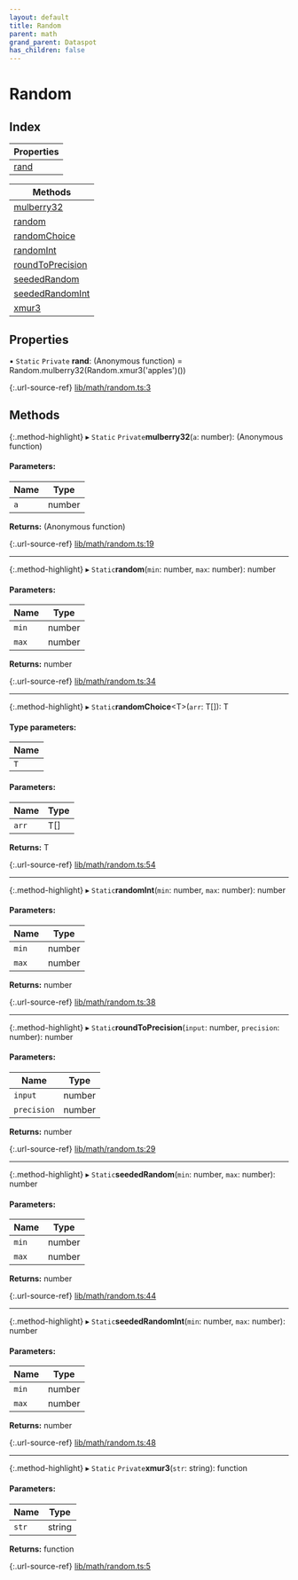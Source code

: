 ```yaml
---
layout: default
title: Random
parent: math
grand_parent: Dataspot
has_children: false
---
```


# Random

## Index

| Properties |
|-----------|
| [rand](#rand) |

| Methods |
|-----------|
| [mulberry32](#mulberry32) |
| [random](#random) |
| [randomChoice](#randomchoice) |
| [randomInt](#randomint) |
| [roundToPrecision](#roundtoprecision) |
| [seededRandom](#seededrandom) |
| [seededRandomInt](#seededrandomint) |
| [xmur3](#xmur3) |

## Properties

▪ `Static` `Private` **rand**: (Anonymous function) = Random.mulberry32(Random.xmur3('apples')())

{:.url-source-ref}
[lib/math/random.ts:3](https://github.com/ascentcore/dataspot/blob/dbc9f09/lib/math/random.ts#L3)

## Methods

{:.method-highlight}
▸ `Static` `Private`**mulberry32**(`a`: number): (Anonymous function)

#### Parameters:

Name | Type |
------ | ------ |
`a` | number |

**Returns:** (Anonymous function)

{:.url-source-ref}
[lib/math/random.ts:19](https://github.com/ascentcore/dataspot/blob/dbc9f09/lib/math/random.ts#L19)

___

{:.method-highlight}
▸ `Static`**random**(`min`: number, `max`: number): number

#### Parameters:

Name | Type |
------ | ------ |
`min` | number |
`max` | number |

**Returns:** number

{:.url-source-ref}
[lib/math/random.ts:34](https://github.com/ascentcore/dataspot/blob/dbc9f09/lib/math/random.ts#L34)

___

{:.method-highlight}
▸ `Static`**randomChoice**\<T>(`arr`: T[]): T

#### Type parameters:

Name |
------ |
`T` |

#### Parameters:

Name | Type |
------ | ------ |
`arr` | T[] |

**Returns:** T

{:.url-source-ref}
[lib/math/random.ts:54](https://github.com/ascentcore/dataspot/blob/dbc9f09/lib/math/random.ts#L54)

___

{:.method-highlight}
▸ `Static`**randomInt**(`min`: number, `max`: number): number

#### Parameters:

Name | Type |
------ | ------ |
`min` | number |
`max` | number |

**Returns:** number

{:.url-source-ref}
[lib/math/random.ts:38](https://github.com/ascentcore/dataspot/blob/dbc9f09/lib/math/random.ts#L38)

___

{:.method-highlight}
▸ `Static`**roundToPrecision**(`input`: number, `precision`: number): number

#### Parameters:

Name | Type |
------ | ------ |
`input` | number |
`precision` | number |

**Returns:** number

{:.url-source-ref}
[lib/math/random.ts:29](https://github.com/ascentcore/dataspot/blob/dbc9f09/lib/math/random.ts#L29)

___

{:.method-highlight}
▸ `Static`**seededRandom**(`min`: number, `max`: number): number

#### Parameters:

Name | Type |
------ | ------ |
`min` | number |
`max` | number |

**Returns:** number

{:.url-source-ref}
[lib/math/random.ts:44](https://github.com/ascentcore/dataspot/blob/dbc9f09/lib/math/random.ts#L44)

___

{:.method-highlight}
▸ `Static`**seededRandomInt**(`min`: number, `max`: number): number

#### Parameters:

Name | Type |
------ | ------ |
`min` | number |
`max` | number |

**Returns:** number

{:.url-source-ref}
[lib/math/random.ts:48](https://github.com/ascentcore/dataspot/blob/dbc9f09/lib/math/random.ts#L48)

___

{:.method-highlight}
▸ `Static` `Private`**xmur3**(`str`: string): function

#### Parameters:

Name | Type |
------ | ------ |
`str` | string |

**Returns:** function

{:.url-source-ref}
[lib/math/random.ts:5](https://github.com/ascentcore/dataspot/blob/dbc9f09/lib/math/random.ts#L5)
